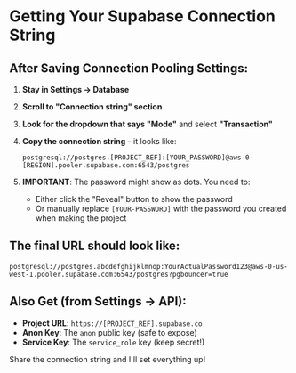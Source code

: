 # Getting Your Supabase Connection String

## After Saving Connection Pooling Settings:

1. **Stay in Settings → Database**

2. **Scroll to "Connection string" section**

3. **Look for the dropdown that says "Mode"** and select **"Transaction"**

4. **Copy the connection string** - it looks like:
   ```
   postgresql://postgres.[PROJECT_REF]:[YOUR_PASSWORD]@aws-0-[REGION].pooler.supabase.com:6543/postgres
   ```

5. **IMPORTANT**: The password might show as dots. You need to:
   - Either click the "Reveal" button to show the password
   - Or manually replace `[YOUR-PASSWORD]` with the password you created when making the project

## The final URL should look like:
```
postgresql://postgres.abcdefghijklmnop:YourActualPassword123@aws-0-us-west-1.pooler.supabase.com:6543/postgres?pgbouncer=true
```

## Also Get (from Settings → API):
- **Project URL**: `https://[PROJECT_REF].supabase.co`
- **Anon Key**: The `anon` public key (safe to expose)
- **Service Key**: The `service_role` key (keep secret!)

Share the connection string and I'll set everything up!